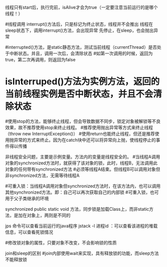 线程只有start后，执行完前，isAlive才会为true（一定要注意当前运行的是哪个线程！）

#线程调用 interrupt()方法后，只是标记为终止状态，线程并不会推出
线程在sleep状态下，调用interrupt()方法，会出现异常
先停止，在sleep，也会抛出异常

#interrupted()方法，是static静态方法，测试当前线程（currentThread）是否处于中断状态。并且，调用一次后，会清除状态
#如第一次调用的时候，返回为true，第二次再调用，则返回为false
# isInterruped()方法为实例方法，返回的当前线程实例是否中断状态，并且不会清除状态

#使用stop的方法，能够终止线程，但会导致数据不同步，锁定对象被解锁等不良效果，故不推荐使用stop来终止线程。
#推荐使用抛出异常等方式来终止线程（throw new InterruptException()）
#使用return也能终止线程，但还是推荐使用抛异常的方式来终止。因为在catch块中还可以将异常向上抛，使线程停止的事件得以传播

非线程安全问题，主要是示例变量。方法内的变量是线程安全的。
#当线程A调用对象的synchronized方法时，就获得了该对象的锁，此时，线程B，无法调用此对象的任何带有synchronized方法
#必须等线程A结束。但线程B可以调用对象但非synchronized方法，无需等待线程A

#可重入锁：当线程A调用对象但synchronized方法时，在该方法内，也可以调用其他synchronized方法。即：自己可以再次获取自己的内部锁
#可重入锁，也可用于父子类继承的环境

synchronized public static void 方法，同步锁是加载Class上，而非static方法，是加在对象上，两则是不同的

jps 命令可以查看当前运行的java程序
 jstack -l 进程id ：可以查看该进程的堆载信息，可以查看死锁情况
 
 #修改锁对象的属性，只要对象不改变，不会影响锁的性质
 
 join和sleep的区别
 #join内部使用wait来实现，具有释放锁的功能，而sleep方法不能释放锁
 
 
 

